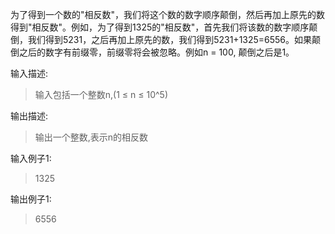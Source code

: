 为了得到一个数的"相反数"，我们将这个数的数字顺序颠倒，然后再加上原先的数得到"相反数"。例如，为了得到1325的"相反数"，首先我们将该数的数字顺序颠倒，我们得到5231，之后再加上原先的数，我们得到5231+1325=6556。如果颠倒之后的数字有前缀零，前缀零将会被忽略。例如n = 100, 颠倒之后是1。 

输入描述:
> 输入包括一个整数n,(1 ≤ n ≤ 10^5)


输出描述:
> 输出一个整数,表示n的相反数

输入例子1:
> 1325

输出例子1:
> 6556